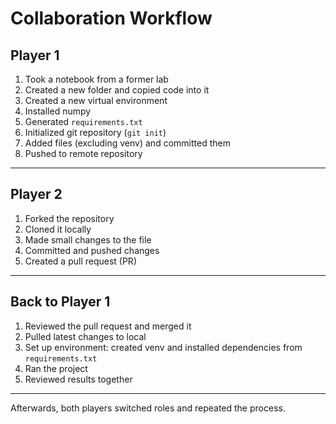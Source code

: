 # Collaboration Workflow

## Player 1
1. Took a notebook from a former lab  
2. Created a new folder and copied code into it  
3. Created a new virtual environment  
4. Installed numpy  
5. Generated `requirements.txt`  
6. Initialized git repository (`git init`)  
7. Added files (excluding venv) and committed them  
8. Pushed to remote repository  

---

## Player 2
1. Forked the repository  
2. Cloned it locally  
3. Made small changes to the file  
4. Committed and pushed changes  
5. Created a pull request (PR)  

---

## Back to Player 1
1. Reviewed the pull request and merged it  
2. Pulled latest changes to local  
3. Set up environment: created venv and installed dependencies from `requirements.txt`  
4. Ran the project  
5. Reviewed results together  

---

Afterwards, both players switched roles and repeated the process.